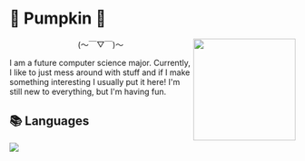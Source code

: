 
<h1>🍂 Pumpkin 🍂</h1>
<img
  align="right"
  src="https://github.com/Puumpkin/Puumpkin/blob/main/assets/bbb0a1afc77445da4484599a73de8c3e.gif"
  style="height: 180px"
/>
<p align="center">(〜￣▽￣)〜</p>
<p>
  I am a future computer science major. Currently, I like to just mess around
  with stuff and if I make something interesting I usually put it here! I'm
  still new to everything, but I'm having fun.
</p>
<h2>📚 Languages</h2>
<img src="https://github-readme-stats.vercel.app/api/top-langs/?username=Puumpkin&hide_title=true&card_width=360&langs_count=10&layout=compact&theme=maroongold">
